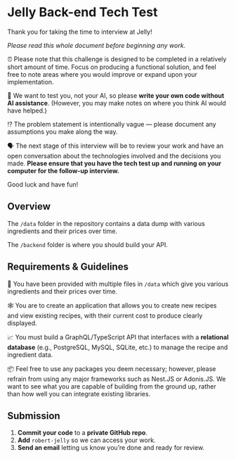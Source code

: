 # Jelly Back-end Tech Test

Thank you for taking the time to interview at Jelly!

*Please read this whole document before beginning any work.*

⏰ Please note that this challenge is designed to be completed in a relatively short amount of time. Focus on producing a functional solution, and feel free to note areas where you would improve or expand upon your implementation.

🤖 We want to test you, not your AI, so please **write your own code without AI assistance**. (However, you may make notes on where you think AI would have helped.)

⁉️ The problem statement is intentionally vague — please document any assumptions you make along the way.

🗣️ The next stage of this interview will be to review your work and have an open conversation about the technologies involved and the decisions you made. **Please ensure that you have the tech test up and running on your computer for the follow-up interview.**

Good luck and have fun!

## Overview

The `/data` folder in the repository contains a data dump with various ingredients and their prices over time.

The `/backend` folder is where you should build your API.

## Requirements & Guidelines

💽 You have been provided with multiple files in `/data` which give you various ingredients and their prices over time.

🕸️ You are to create an application that allows you to create new recipes and view existing recipes, with their current cost to produce clearly displayed.

📈 You must build a GraphQL/TypeScript API that interfaces with a **relational database** (e.g., PostgreSQL, MySQL, SQLite, etc.) to manage the recipe and ingredient data.

📦 Feel free to use any packages you deem necessary; however, please refrain from using any major frameworks such as Nest.JS or Adonis.JS. We want to see what you are capable of building from the ground up, rather than how well you can integrate existing libraries.

## Submission

1. **Commit your code** to a **private GitHub repo**.
2. **Add** `robert-jelly` so we can access your work.
3. **Send an email** letting us know you’re done and ready for review.
